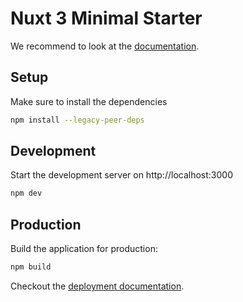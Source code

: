 # Nuxt 3 Minimal Starter

We recommend to look at the [documentation](https://v3.nuxtjs.org).

## Setup

Make sure to install the dependencies

```bash
npm install --legacy-peer-deps
```

## Development

Start the development server on http://localhost:3000

```bash
npm dev
```

## Production

Build the application for production:

```bash
npm build
```

Checkout the [deployment documentation](https://v3.nuxtjs.org/docs/deployment).
